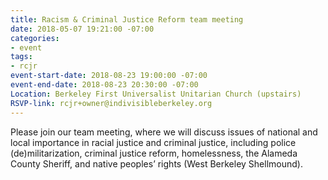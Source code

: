 ```yaml
---
title: Racism & Criminal Justice Reform team meeting
date: 2018-05-07 19:21:00 -07:00
categories:
- event
tags:
- rcjr
event-start-date: 2018-08-23 19:00:00 -07:00
event-end-date: 2018-08-23 20:30:00 -07:00
Location: Berkeley First Universalist Unitarian Church (upstairs)
RSVP-link: rcjr+owner@indivisibleberkeley.org
---
```


Please join our team meeting, where we will discuss issues of national and local importance in racial justice and criminal justice, including police (de)militarization, criminal justice reform, homelessness, the Alameda County Sheriff, and native peoples’ rights (West Berkeley Shellmound).